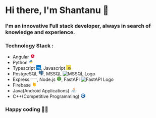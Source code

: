 # Hi there, I'm Shantanu 👋

### I'm an innovative Full stack developer, always in search of knowledge and experience.

### Technology Stack :
- Angular <img src="https://raw.githubusercontent.com/github/explore/80688e429a7d4ef2fca1e82350fe8e3517d3494d/topics/angular/angular.png" alt="Angular Logo"  height= "15px" width="15px"/>
- Python <img src="https://raw.githubusercontent.com/github/explore/80688e429a7d4ef2fca1e82350fe8e3517d3494d/topics/python/python.png" alt="Python Logo"  height= "15px" width="15px"/>
- Typescript <img src="https://raw.githubusercontent.com/github/explore/80688e429a7d4ef2fca1e82350fe8e3517d3494d/topics/typescript/typescript.png" alt="Typescript Logo"  height= "15px" width="15px"/>, Javascript <img src="https://raw.githubusercontent.com/github/explore/80688e429a7d4ef2fca1e82350fe8e3517d3494d/topics/javascript/javascript.png" alt="Javascript Logo"  height= "15px" width="15px"/>
- PostgreSQL <img src="https://raw.githubusercontent.com/github/explore/80688e429a7d4ef2fca1e82350fe8e3517d3494d/topics/postgresql/postgresql.png" alt="Postgresql Logo"  height= "15px" width="15px"/>, MSSQL <img src="https://avatars3.githubusercontent.com/u/35132567?s=200&v=4" alt="MSSQL Logo"  height= "15px" width="15px"/>
- Express <img src="https://raw.githubusercontent.com/github/explore/80688e429a7d4ef2fca1e82350fe8e3517d3494d/topics/express/express.png" alt="Express Logo"  height= "15px" width="20px"/>, Node.js <img src="https://raw.githubusercontent.com/github/explore/80688e429a7d4ef2fca1e82350fe8e3517d3494d/topics/nodejs/nodejs.png" alt="Node.js Logo"  height= "15px" width="15px"/>, FastAPI <img src="https://fastapi.tiangolo.com/img/logo-margin/logo-teal.png" alt="FastAPI Logo"  height= "15px" width="50px"/>
- Firebase <img src="https://raw.githubusercontent.com/github/explore/80688e429a7d4ef2fca1e82350fe8e3517d3494d/topics/firebase/firebase.png" alt="Firebase Logo"  height= "15px" width="15px"/>
- Java(Android Applications) <img src="https://raw.githubusercontent.com/github/explore/80688e429a7d4ef2fca1e82350fe8e3517d3494d/topics/java/java.png" alt="Java Logo"  height= "15px" width="20px"/>
- C++(Competitive Programming) <img src="https://raw.githubusercontent.com/github/explore/80688e429a7d4ef2fca1e82350fe8e3517d3494d/topics/cpp/cpp.png" alt="C++ Logo"  height= "15px" width="15px"/>

### Happy coding 👨‍💻 
